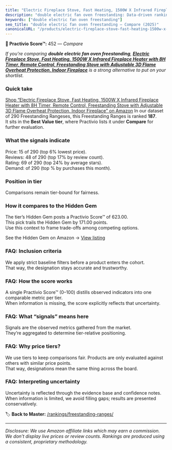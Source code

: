 ```yaml
---
title: "Electric Fireplace Stove, Fast Heating, 1500W X Infrared Fireplace Heater with 8H Timer, Remote Control, Freestanding Stove with Adjustable 3D Flame Overheat Protection, Indoor Fireplace"
description: "double electric fan oven freestanding: Data-driven ranking using the Practivio Score™. Positioned by quality, value, demand, findability, momentum."
keywords: ["double electric fan oven freestanding"]
seo_title: "double electric fan oven freestanding — Compare (2025)"
canonicalURL: "/products/electric-fireplace-stove-fast-heating-1500w-x-infrared-fireplace-heater-with-8h-timer-remote-control-freestanding-stove-with-adjustable-3d-flame-overheat-protection-indoor-fireplace-B0DJP24NKX/"
---
```


**🛒 Practivio Score™:** 452 — _Compare_


*If you're comparing **double electric fan oven freestanding**, **[Electric Fireplace Stove, Fast Heating, 1500W X Infrared Fireplace Heater with 8H Timer, Remote Control, Freestanding Stove with Adjustable 3D Flame Overheat Protection, Indoor Fireplace](https://www.amazon.com/dp/B0DJP24NKX?tag=practivio-20)** is a strong alternative to put on your shortlist.*
### Quick take
[Shop “Electric Fireplace Stove, Fast Heating, 1500W X Infrared Fireplace Heater with 8H Timer, Remote Control, Freestanding Stove with Adjustable 3D Flame Overheat Protection, Indoor Fireplace” on Amazon](https://www.amazon.com/dp/B0DJP24NKX?tag=practivio-20)
In our dataset of 290 Freestanding Rangeses, this Freestanding Ranges is ranked **187**.  
It sits in the **Best Value tier**, where Practivio lists it under **Compare** for further evaluation.

### What the signals indicate
Price: 15 of 290 (top 6% lowest price).  
Reviews: 48 of 290 (top 17% by review count).  
Rating: 69 of 290 (top 24% by average stars).  
Demand:  of 290 (top % by purchases this month).

### Position in tier
Comparisons remain tier-bound for fairness.

### How it compares to the Hidden Gem
The tier’s Hidden Gem posts a Practivio Score™ of 623.00.  
This pick trails the Hidden Gem by 171.00 points.  
Use this context to frame trade-offs among competing options.  

See the Hidden Gem on Amazon → [View listing](https://www.amazon.com/dp/B09JKLY86J?tag=practivio-20)

### FAQ: Inclusion criteria
We apply strict baseline filters before a product enters the cohort.  
That way, the designation stays accurate and trustworthy.

### FAQ: How the score works
A single Practivio Score™ (0–100) distills observed indicators into one comparable metric per tier.  
When information is missing, the score explicitly reflects that uncertainty.

### FAQ: What “signals” means here
Signals are the observed metrics gathered from the market.  
They’re aggregated to determine tier-relative positioning.

### FAQ: Why price tiers?
We use tiers to keep comparisons fair. Products are only evaluated against others with similar price points.  
That way, designations mean the same thing across the board.

### FAQ: Interpreting uncertainty
Uncertainty is reflected through the evidence base and confidence notes.  
When information is limited, we avoid filling gaps; results are presented conservatively.

<!-- Missing template for Compare/CompareWithinPriceClass -->


🏷️ **Back to Master:** [/rankings/freestanding-ranges/](/rankings/freestanding-ranges/)

---
_Disclosure: We use Amazon affiliate links which may earn a commission. We don’t display live prices or review counts. Rankings are produced using a consistent, proprietary methodology._
